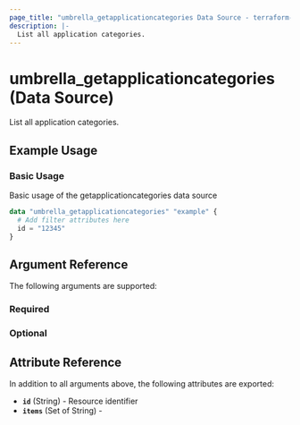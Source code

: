 ```yaml
---
page_title: "umbrella_getapplicationcategories Data Source - terraform-provider-umbrella"
description: |-
  List all application categories.
---
```


# umbrella_getapplicationcategories (Data Source)

List all application categories.

## Example Usage


### Basic Usage

Basic usage of the getapplicationcategories data source

```terraform
data "umbrella_getapplicationcategories" "example" {
  # Add filter attributes here
  id = "12345"
}
```



## Argument Reference

The following arguments are supported:

### Required



### Optional



## Attribute Reference

In addition to all arguments above, the following attributes are exported:

- **`id`** (String) - Resource identifier
- **`items`** (Set of String) - 



